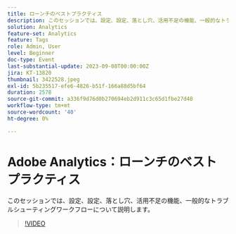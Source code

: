 ```yaml
---
title: ローンチのベストプラクティス
description: このセッションでは、設定、設定、落とし穴、活用不足の機能、一般的なトラブルシューティングワークフローについて説明します。
solution: Analytics
feature-set: Analytics
feature: Tags
role: Admin, User
level: Beginner
doc-type: Event
last-substantial-update: 2023-09-08T00:00:00Z
jira: KT-13820
thumbnail: 3422528.jpeg
exl-id: 5b235517-efe6-4826-b51f-166a88d5bf64
duration: 2578
source-git-commit: a336f9d76d0b270694eb2d911c3c65d1fbe27d40
workflow-type: tm+mt
source-wordcount: '40'
ht-degree: 0%

---
```


# Adobe Analytics：ローンチのベストプラクティス

このセッションでは、設定、設定、落とし穴、活用不足の機能、一般的なトラブルシューティングワークフローについて説明します。

>[!VIDEO](https://video.tv.adobe.com/v/3422528/?learn=on)
